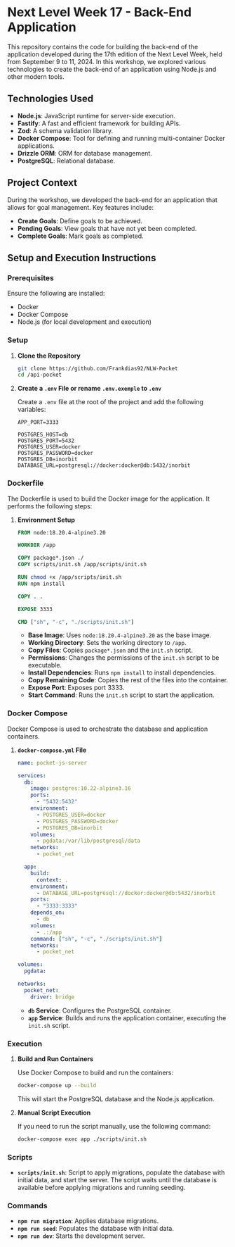 # Next Level Week 17 - Back-End Application

This repository contains the code for building the back-end of the application developed during the 17th edition of the Next Level Week, held from September 9 to 11, 2024. In this workshop, we explored various technologies to create the back-end of an application using Node.js and other modern tools.

## Technologies Used

- **Node.js**: JavaScript runtime for server-side execution.
- **Fastify**: A fast and efficient framework for building APIs.
- **Zod**: A schema validation library.
- **Docker Compose**: Tool for defining and running multi-container Docker applications.
- **Drizzle ORM**: ORM for database management.
- **PostgreSQL**: Relational database.

## Project Context

During the workshop, we developed the back-end for an application that allows for goal management. Key features include:

- **Create Goals**: Define goals to be achieved.
- **Pending Goals**: View goals that have not yet been completed.
- **Complete Goals**: Mark goals as completed.

## Setup and Execution Instructions

### Prerequisites

Ensure the following are installed:

- Docker
- Docker Compose
- Node.js (for local development and execution)

### Setup

1. **Clone the Repository**

   ```bash
   git clone https://github.com/Frankdias92/NLW-Pocket
   cd /api-pocket
   ```

2. **Create a `.env` File or rename `.env.exemple` to `.env`**

   Create a `.env` file at the root of the project and add the following variables:

   ```env
   APP_PORT=3333

   POSTGRES_HOST=db
   POSTGRES_PORT=5432
   POSTGRES_USER=docker
   POSTGRES_PASSWORD=docker
   POSTGRES_DB=inorbit
   DATABASE_URL=postgresql://docker:docker@db:5432/inorbit
   ```

### Dockerfile

The Dockerfile is used to build the Docker image for the application. It performs the following steps:

1. **Environment Setup**

   ```Dockerfile
   FROM node:18.20.4-alpine3.20

   WORKDIR /app

   COPY package*.json ./
   COPY scripts/init.sh /app/scripts/init.sh

   RUN chmod +x /app/scripts/init.sh
   RUN npm install

   COPY . .

   EXPOSE 3333

   CMD ["sh", "-c", "./scripts/init.sh"]
   ```

   - **Base Image**: Uses `node:18.20.4-alpine3.20` as the base image.
   - **Working Directory**: Sets the working directory to `/app`.
   - **Copy Files**: Copies `package*.json` and the `init.sh` script.
   - **Permissions**: Changes the permissions of the `init.sh` script to be executable.
   - **Install Dependencies**: Runs `npm install` to install dependencies.
   - **Copy Remaining Code**: Copies the rest of the files into the container.
   - **Expose Port**: Exposes port 3333.
   - **Start Command**: Runs the `init.sh` script to start the application.

### Docker Compose

Docker Compose is used to orchestrate the database and application containers.

1. **`docker-compose.yml` File**

   ```yaml
   name: pocket-js-server

   services:
     db:
       image: postgres:10.22-alpine3.16
       ports:
         - "5432:5432"
       environment:
         - POSTGRES_USER=docker
         - POSTGRES_PASSWORD=docker
         - POSTGRES_DB=inorbit
       volumes:
         - pgdata:/var/lib/postgresql/data
       networks:
         - pocket_net

     app:
       build:
         context: .
       environment:
         - DATABASE_URL=postgresql://docker:docker@db:5432/inorbit
       ports:
         - "3333:3333"
       depends_on:
         - db
       volumes:
         - .:/app
       command: ["sh", "-c", "./scripts/init.sh"]
       networks:
         - pocket_net

   volumes:
     pgdata:

   networks:
     pocket_net:
       driver: bridge
   ```

   - **`db` Service**: Configures the PostgreSQL container.
   - **`app` Service**: Builds and runs the application container, executing the `init.sh` script.

### Execution

1. **Build and Run Containers**

   Use Docker Compose to build and run the containers:

   ```bash
   docker-compose up --build
   ```

   This will start the PostgreSQL database and the Node.js application.

2. **Manual Script Execution**

   If you need to run the script manually, use the following command:

   ```bash
   docker-compose exec app ./scripts/init.sh
   ```

### Scripts

- **`scripts/init.sh`**: Script to apply migrations, populate the database with initial data, and start the server. The script waits until the database is available before applying migrations and running seeding.

### Commands

- **`npm run migration`**: Applies database migrations.
- **`npm run seed`**: Populates the database with initial data.
- **`npm run dev`**: Starts the development server.
